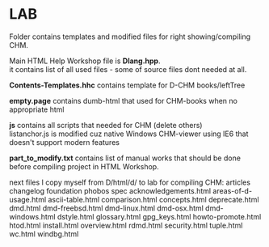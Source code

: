 # LAB

Folder contains templates and modified files for right showing/compiling CHM.

Main HTML Help Workshop file is **Dlang.hpp**.  
it contains list of all used files - some of source files dont needed at all.  

**Contents-Templates.hhc** contains template for D-CHM books/leftTree

**empty.page** contains dumb-html that used for CHM-books when no appropriate html

**js** contains all scripts that needed for CHM (delete others)  
listanchor.js is modified cuz native Windows CHM-viewer using IE6 that doesn't support modern features

**part_to_modify.txt** contains list of manual works that should be done before compiling project in HTML Workshop.

next files I copy myself from D/html/d/ to lab for compiling CHM:
		articles	<folder>
		changelog	<folder>
		foundation	<folder>
		phobos		<folder>
		spec		<folder>
		acknowledgements.html
		areas-of-d-usage.html
		ascii-table.html
		comparison.html
		concepts.html
		deprecate.html
		dmd.html
		dmd-freebsd.html
		dmd-linux.html
		dmd-osx.html
		dmd-windows.html
		dstyle.html
		glossary.html
		gpg_keys.html
		howto-promote.html
		htod.html
		install.html
		overview.html
		rdmd.html
		security.html
		tuple.html
		wc.html
		windbg.html
